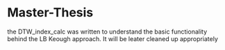 # Master-Thesis
the DTW_index_calc was written to understand the basic functionality behind the LB Keough approach. It will be leater cleaned up appropriately  
